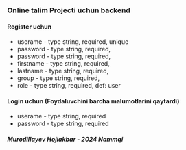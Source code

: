 ### Online talim Projecti uchun backend


#### Register uchun
<ul>
  <li> userame - type string, required, unique</li>
  <li> password - type string, required, </li>
  <li> password - type string, required, </li>
  <li> firstname - type string, required, </li>
  <li> lastname - type string, required, </li>
  <li> group - type string, required, </li>
  <li> role - type string, required, def: user </li>
</ul>


#### Login uchun (Foydaluvchini barcha malumotlarini qaytardi)
<ul>
  <li> userame - type string, required</li>
  <li> password - type string, required </li>
</ul>




##### Murodillayev Hojiakbar  - 2024 Nammqi
